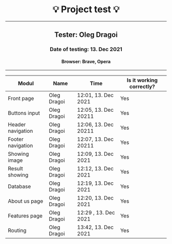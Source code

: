 <h1 align= "center">💡️ Project test 💡️</h1>
<hr>
<h2 align= "center"> Tester: Oleg Dragoi </h2>
<h3 align= "center"> Date of testing: 13. Dec 2021 </h3>
<h4 align= "center"> Browser: Brave, Opera  </h4>
<hr>

| Modul | Name | Time | Is it working correctly? |
|-------|------|------|--------------------------|
| Front page | Oleg Dragoi | 12:01, 13. Dec 2021| Yes | 
| Buttons input | Oleg Dragoi |12:05, 13. Dec 20211 | Yes | 
| Header navigation | Oleg Dragoi |12:06, 13. Dec 20211 | Yes | 
| Footer navigation | Oleg Dragoi |12:07, 13. Dec 20211 | Yes | 
| Showing image | Oleg Dragoi | 12:09, 13. Dec 2021 | Yes | 
| Result showing | Oleg Dragoi | 12:12, 13. Dec 2021 | Yes | 
| Database | Oleg Dragoi | 12:19, 13. Dec 2021 | Yes | 
| About us page | Oleg Dragoi | 12:20, 13. Dec 2021 | Yes | 
| Features page | Oleg Dragoi | 12:29 , 13. Dec 2021| Yes | 
| Routing  | Oleg Dragoi | 13:42, 13. Dec 2021 | Yes |